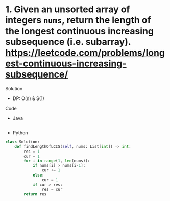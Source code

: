 # 1. Given an unsorted array of integers `nums`, return the length of the longest continuous increasing subsequence (i.e. subarray). https://leetcode.com/problems/longest-continuous-increasing-subsequence/

Solution

- DP: O(n) & S(1)

Code

- Java

```java

```

- Python

```python
class Solution:
    def findLengthOfLCIS(self, nums: List[int]) -> int:
        res = 1
        cur = 1
        for i in range(1, len(nums)):
            if nums[i] > nums[i-1]:
                cur += 1
            else:
                cur = 1
            if cur > res:
                res = cur
        return res
```